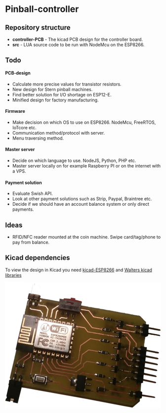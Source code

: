 # Pinball-controller
## Repository structure
* __controller-PCB__ - The kicad PCB design for the controller board.
* __src__ - LUA source code to be run with NodeMcu on the ESP8266.

## Todo
#### PCB-design
* Calculate more precise values for transistor resistors.
* New design for Stern pinball machines.
* Find better solution for I/O shortage on ESP12-E.
* Minified design for factory manufacturing.

#### Firmware
* Make decision on which OS to use on ESP8266. NodeMcu, FreeRTOS, IoTcore etc.
* Communication method/protocol with server.
* Menu traversing method.

#### Master server
* Decide on which language to use. NodeJS, Python, PHP etc.
* Master server locally on for example Raspberry PI or on the internet with a VPS.

#### Payment solution
* Evaluate Swish API.
* Look at other payment solutions such as Strip, Paypal, Braintree etc.
* Decide if we should have an account balance system or only direct payments.

## Ideas
* RFID/NFC reader mounted at the coin machine. Swipe card/tag/phone to pay from balance.

## Kicad dependencies
To view the design in Kicad you need [kicad-ESP8266](https://github.com/jdunmire/kicad-ESP8266) and [Walters kicad libraries](http://smisioto.no-ip.org/elettronica/kicad/kicad-en.htm)

![Handmade controller](https://github.com/Swij/Pinball-controller/raw/master/controller.png "Handmade controller")
